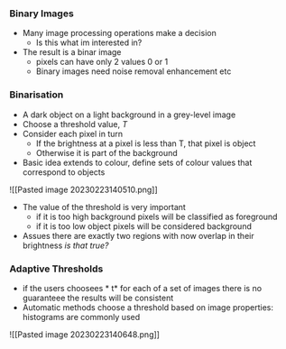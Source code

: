 ### Binary Images 

- Many image processing operations make a decision
	- Is this what im interested in?
- The result is a binar image 
	- pixels can have only 2 values 0 or 1 
	- Binary images need noise removal enhancement etc

### Binarisation 

- A dark object on a light background in a grey-level image 
- Choose a threshold value, $T$
- Consider each pixel in turn
	- If the brightness at a pixel is less than T, that pixel is object 
	- Otherwise it is part of the background 
- Basic idea extends to colour, define sets of colour values that correspond to objects 

![[Pasted image 20230223140510.png]]

- The value of the threshold is very important
	- if it is too high background pixels will be classified as foreground 
	- if it is too low object pixels will be considered background 
- Assues there are exactly two regions with now overlap in their brightness *is that true?*

### Adaptive Thresholds 

- if the users choosees * t* for each of a set of images there is no guaranteee the results will be consistent
- Automatic methods choose a threshold based on image properties: histograms are commonly used

![[Pasted image 20230223140648.png]]